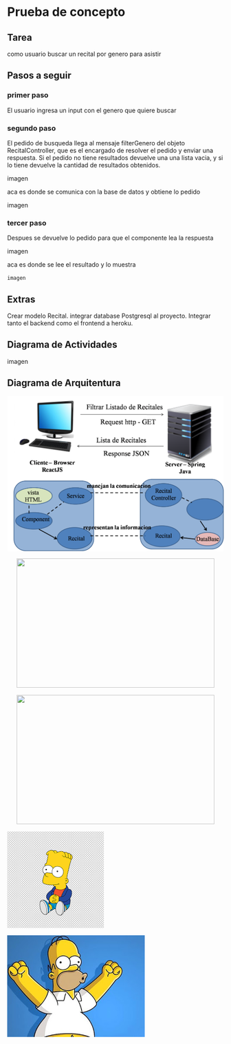 # Prueba de concepto

## Tarea

como usuario buscar un recital por genero para asistir

## Pasos a seguir

### primer paso 

El usuario ingresa un input con el genero que quiere buscar

### segundo paso

El pedido de busqueda llega al mensaje filterGenero del objeto RecitalController, que es el encargado de resolver el pedido y enviar una respuesta. Si el pedido no tiene resultados devuelve una una lista vacia, y si lo tiene devuelve la cantidad de resultados obtenidos.

imagen

aca es donde se comunica con la base de datos y obtiene lo pedido

imagen

### tercer paso

Despues se devuelve lo pedido para que el componente lea la respuesta

imagen

aca es donde se lee el resultado y lo muestra 

 	imagen

## Extras

 Crear modelo Recital. integrar database Postgresql al proyecto. Integrar tanto el backend como el frontend a heroku.

## Diagrama de Actividades

imagen

## Diagrama de Arquitentura

![imagen](diagrama-de-arquitectura.png)

<p align="center">
  <img width="460" height="300" src="https://github.com/cristianespindola/ejemplo2/tree/master/pruebaDeConcepto/descarga.PNG">
</p>

<p align="center">
  <img width="460" height="300" src="https://github.com/cristianespindola/ejemplo2/tree/master/pruebaDeConcepto/imagen.JPG">
</p>

![your_image_name](descarga.png)

![alt text](imagen.jpg)